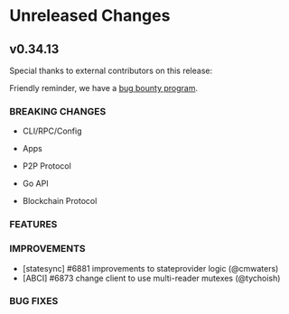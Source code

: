# Unreleased Changes

## v0.34.13

Special thanks to external contributors on this release:

Friendly reminder, we have a [bug bounty program](https://hackerone.com/tendermint).

### BREAKING CHANGES

- CLI/RPC/Config

- Apps

- P2P Protocol

- Go API

- Blockchain Protocol

### FEATURES

### IMPROVEMENTS

- [statesync] #6881 improvements to stateprovider logic (@cmwaters)
- [ABCI] #6873 change client to use multi-reader mutexes (@tychoish)

### BUG FIXES